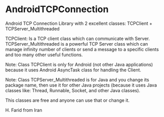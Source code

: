 # AndroidTCPConnection
Android TCP Connection Library with 2 excellent classes: TCPClient + TCPServer_Multithreaded

TCPClient: Is a TCP client class which can communicate with Server.
TCPServer_Multithreaded is a powerful TCP Server class which can manage infinity number of clients or send a message to a specific clients and too many other useful functions.

Note: Class TCPClient is only for Android (not other Java applications) because it uses Android AsyncTask class for handling the Client.

Note: Class TCPServer_Multithreaded is for Java and you change its package name, then use it for other Java projects (because it uses Java classes like: Thread, Runnable, Socket, and other Java classes).

This classes are free and anyone can use that or change it.

H. Farid from Iran
